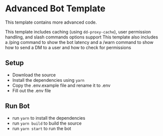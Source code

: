# Advanced Bot Template

This template contains more advanced code.

This template includes caching (using `dd-proxy-cache`), user permission handling, and slash commands options support
This template also includes a /ping command to show the bot latency and a /warn command to show how to send a DM to a user and how to check for permissions

## Setup

- Download the source
- Install the dependencies using `yarn`
- Copy the .env.example file and rename it to .env
- Fill out the .env file

## Run Bot

- run `yarn` to install the dependencies
- run `yarn build` to build the source
- run `yarn start` to run the bot

